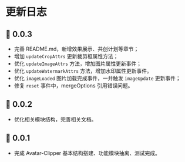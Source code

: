 # 更新日志

## 🎉 0.0.3

-   完善 README.md，新增效果展示、共创计划等章节；
-   增加 `updateCropAttrs` 更新裁剪框属性方法；
-   优化 `updateImageAttrs` 方法，增加图片属性更新事件；
-   优化 `updateWatermarkAttrs` 方法，增加水印属性更新事件。
-   优化 `imageLoaded` 图片加载完成事件，一并触发 `imageUpdate` 更新事件；
-   修复 `reset` 事件中，mergeOptions 引用错误问题。

## 🎉 0.0.2

-   优化相关模块结构，完善相关文档。

## 🎉 0.0.1

-   完成 Avatar-Clipper 基本结构搭建、功能模块抽离、测试完成。
